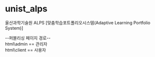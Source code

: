 # unist_alps
울산과학기술원 ALPS [맞춤학습포트폴리오시스템(Adaptive Learning Portfolio System)]

--퍼블리싱 페이지 경로--<br />
html\admin == 관리자<br />
html\client == 사용자
